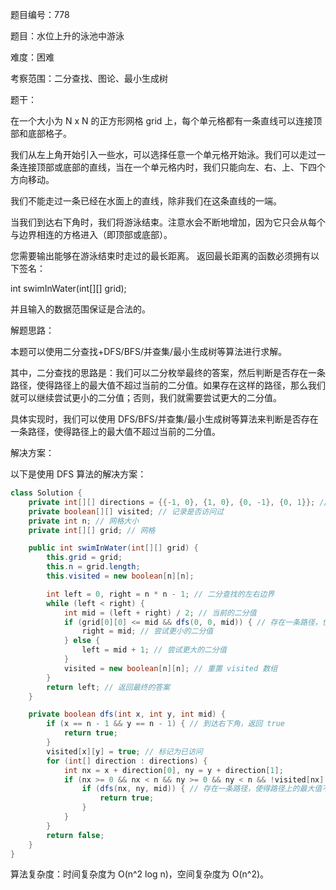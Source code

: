 题目编号：778

题目：水位上升的泳池中游泳

难度：困难

考察范围：二分查找、图论、最小生成树

题干：

在一个大小为 N x N 的正方形网格 grid 上，每个单元格都有一条直线可以连接顶部和底部格子。

我们从左上角开始引入一些水，可以选择任意一个单元格开始泳。我们可以走过一条连接顶部或底部的直线，当在一个单元格内时，我们只能向左、右、上、下四个方向移动。

我们不能走过一条已经在水面上的直线，除非我们在这条直线的一端。

当我们到达右下角时，我们将游泳结束。注意水会不断地增加，因为它只会从每个与边界相连的方格进入（即顶部或底部）。

您需要输出能够在游泳结束时走过的最长距离。 返回最长距离的函数必须拥有以下签名：

int swimInWater(int[][] grid);

并且输入的数据范围保证是合法的。

解题思路：

本题可以使用二分查找+DFS/BFS/并查集/最小生成树等算法进行求解。

其中，二分查找的思路是：我们可以二分枚举最终的答案，然后判断是否存在一条路径，使得路径上的最大值不超过当前的二分值。如果存在这样的路径，那么我们就可以继续尝试更小的二分值；否则，我们就需要尝试更大的二分值。

具体实现时，我们可以使用 DFS/BFS/并查集/最小生成树等算法来判断是否存在一条路径，使得路径上的最大值不超过当前的二分值。

解决方案：

以下是使用 DFS 算法的解决方案：

```java
class Solution {
    private int[][] directions = {{-1, 0}, {1, 0}, {0, -1}, {0, 1}}; // 四个方向
    private boolean[][] visited; // 记录是否访问过
    private int n; // 网格大小
    private int[][] grid; // 网格

    public int swimInWater(int[][] grid) {
        this.grid = grid;
        this.n = grid.length;
        this.visited = new boolean[n][n];

        int left = 0, right = n * n - 1; // 二分查找的左右边界
        while (left < right) {
            int mid = (left + right) / 2; // 当前的二分值
            if (grid[0][0] <= mid && dfs(0, 0, mid)) { // 存在一条路径，使得路径上的最大值不超过当前的二分值
                right = mid; // 尝试更小的二分值
            } else {
                left = mid + 1; // 尝试更大的二分值
            }
            visited = new boolean[n][n]; // 重置 visited 数组
        }
        return left; // 返回最终的答案
    }

    private boolean dfs(int x, int y, int mid) {
        if (x == n - 1 && y == n - 1) { // 到达右下角，返回 true
            return true;
        }
        visited[x][y] = true; // 标记为已访问
        for (int[] direction : directions) {
            int nx = x + direction[0], ny = y + direction[1];
            if (nx >= 0 && nx < n && ny >= 0 && ny < n && !visited[nx][ny] && grid[nx][ny] <= mid) {
                if (dfs(nx, ny, mid)) { // 存在一条路径，使得路径上的最大值不超过当前的二分值
                    return true;
                }
            }
        }
        return false;
    }
}
```

算法复杂度：时间复杂度为 O(n^2 log n)，空间复杂度为 O(n^2)。